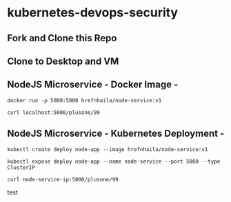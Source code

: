 # kubernetes-devops-security

## Fork and Clone this Repo

## Clone to Desktop and VM

## NodeJS Microservice - Docker Image -
`docker run -p 5000:5000 hrefnhaila/node-service:v1`

`curl localhost:5000/plusone/99`
 
## NodeJS Microservice - Kubernetes Deployment -
`kubectl create deploy node-app --image hrefnhaila/node-service:v1`

`kubectl expose deploy node-app --name node-service --port 5000 --type ClusterIP`

`curl node-service-ip:5000/plusone/99`

test

